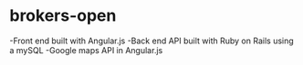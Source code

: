 # brokers-open

-Front end built with Angular.js
-Back end API built with Ruby on Rails using a mySQL
-Google maps API in Angular.js 

